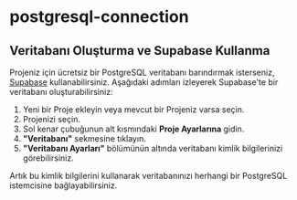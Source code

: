 # postgresql-connection

## Veritabanı Oluşturma ve Supabase Kullanma

Projeniz için ücretsiz bir PostgreSQL veritabanı barındırmak isterseniz, [Supabase](https://supabase.com/) kullanabilirsiniz. Aşağıdaki adımları izleyerek Supabase'te bir veritabanı oluşturabilirsiniz:

1. Yeni bir Proje ekleyin veya mevcut bir Projeniz varsa seçin.
2. Projenizi seçin.
3. Sol kenar çubuğunun alt kısmındaki **Proje Ayarlarına** gidin.
4. **"Veritabanı"** sekmesine tıklayın.
5. **"Veritabanı Ayarları"** bölümünün altında veritabanı kimlik bilgilerinizi görebilirsiniz. 

Artık bu kimlik bilgilerini kullanarak veritabanınızı herhangi bir PostgreSQL istemcisine bağlayabilirsiniz.
